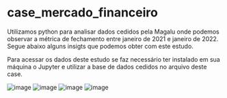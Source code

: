 # case_mercado_financeiro

Utilizamos python para analisar dados cedidos pela Magalu onde podemos observar a métrica de fechamento entre janeiro de 2021 e janeiro de 2022. Segue abaixo alguns insigts que podemos obter com este estudo.

Para acessar os dados deste estudo se faz necessário ter instalado em sua máquina o Jupyter e utilizar a base de dados cedidos no arquivo deste case. 

![image](https://user-images.githubusercontent.com/106884788/224591203-eb1cb245-21ef-413c-9513-848c3834fa02.png)
![image](https://user-images.githubusercontent.com/106884788/224591250-f7f73eab-ac1c-46f5-afd2-3d37827b870b.png)
![image](https://user-images.githubusercontent.com/106884788/224591306-630d7d3d-7695-461b-8744-45e002513105.png)
![image](https://user-images.githubusercontent.com/106884788/224591395-025b46f1-c583-4ec3-96ee-a16fc65b50e8.png)

